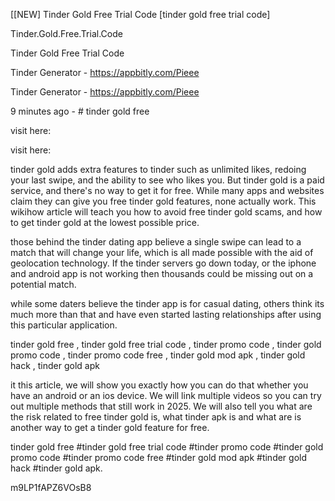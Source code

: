 [[NEW] Tinder Gold Free Trial Code [tinder gold free trial code]

Tinder.Gold.Free.Trial.Code

Tinder Gold Free Trial Code

Tinder Generator - https://appbitly.com/Pieee

Tinder Generator - https://appbitly.com/Pieee

9 minutes ago - # tinder gold free

visit here:

visit here:

tinder gold adds extra features to tinder such as unlimited likes, redoing your last swipe, and the ability to see who likes you. But tinder gold is a paid service, and there's no way to get it for free. While many apps and websites claim they can give you free tinder gold features, none actually work. This wikihow article will teach you how to avoid free tinder gold scams, and how to get tinder gold at the lowest possible price.

those behind the tinder dating app believe a single swipe can lead to a match that will change your life, which is all made possible with the aid of geolocation technology. If the tinder servers go down today, or the iphone and android app is not working then thousands could be missing out on a potential match.

while some daters believe the tinder app is for casual dating, others think its much more than that and have even started lasting relationships after using this particular application.

tinder gold free , tinder gold free trial code , tinder promo code , tinder gold promo code , tinder promo code free , tinder gold mod apk , tinder gold hack , tinder gold apk

it this article, we will show you exactly how you can do that whether you have an android or an ios device. We will link multiple videos so you can try out multiple methods that still work in 2025. We will also tell you what are the risk related to free tinder gold is, what tinder apk is and what are is another way to get a tinder gold feature for free.

tinder gold free #tinder gold free trial code #tinder promo code #tinder gold promo code #tinder promo code free #tinder gold mod apk #tinder gold hack #tinder gold apk.

m9LP1fAPZ6VOsB8

